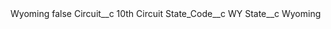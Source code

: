 <?xml version="1.0" encoding="UTF-8"?>
<CustomMetadata xmlns="http://soap.sforce.com/2006/04/metadata" xmlns:xsi="http://www.w3.org/2001/XMLSchema-instance" xmlns:xsd="http://www.w3.org/2001/XMLSchema">
    <label>Wyoming</label>
    <protected>false</protected>
    <values>
        <field>Circuit__c</field>
        <value xsi:type="xsd:string">10th Circuit</value>
    </values>
    <values>
        <field>State_Code__c</field>
        <value xsi:type="xsd:string">WY</value>
    </values>
    <values>
        <field>State__c</field>
        <value xsi:type="xsd:string">Wyoming</value>
    </values>
</CustomMetadata>
